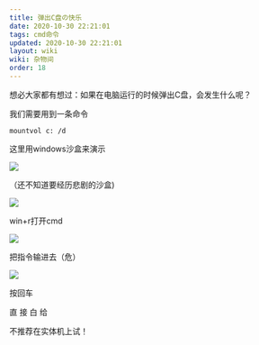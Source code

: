 ```yaml
---
title: 弹出C盘の快乐
date: 2020-10-30 22:21:01
tags: cmd命令
updated: 2020-10-30 22:21:01
layout: wiki
wiki: 杂物间
order: 18
---
```


想必大家都有想过：如果在电脑运行的时候弹出C盘，会发生什么呢？

我们需要用到一条命令

```dos
mountvol c: /d
```

这里用windows沙盒来演示

![](https://raw.thun888.xyz/thun888/tuku/master/img/asd.png)

（还不知道要经历悲剧的沙盒)

![](https://raw.thun888.xyz/thun888/tuku/master/img/asd030223651.png)

win+r打开cmd

![](https://raw.thun888.xyz/thun888/tuku/master/img/20201030224031.png)

把指令输进去（危）

![](https://raw.thun888.xyz/thun888/tuku/master/img/20201030224416.png)

按回车

直 接 白 给

不推荐在实体机上试！